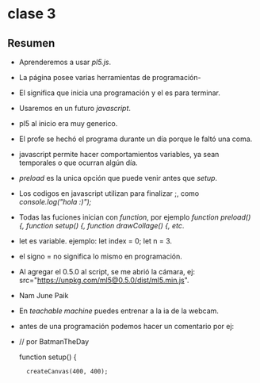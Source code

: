 # clase 3

## Resumen

- Aprenderemos a usar *pl5.js*.

- La página posee varias herramientas de programación-

- El <html> significa que inicia una programación y el </html> es para terminar.

- Usaremos en un futuro *javascript*.

- pl5 al inicio era muy generico.

- El profe se hechó el programa durante un día porque le faltó una coma.

- javascript permite hacer comportamientos variables, ya sean temporales o que ocurran algún día.

- *preload* es la unica opción que puede venir antes que *setup*.

- Los codigos en javascript utilizan para finalizar ;, como *console.log("hola :)");*

- Todas las fuciones inician con *function*, por ejemplo *function preload() {, function setup() {, function drawCollage() {, etc*.

- let es variable. ejemplo: let index = 0; let n = 3.

- el signo = no significa lo mismo en programación.

- Al agregar el 0.5.0 al script, se me abrió la cámara, ej: src="https://unpkg.com/ml5@0.5.0/dist/ml5.min.js".

- Nam June Paik

- En *teachable machine* puedes entrenar a la ia de la webcam.

- antes de una programación podemos hacer un comentario por ej:

- // por BatmanTheDay

     function setup() {
  
        createCanvas(400, 400);
